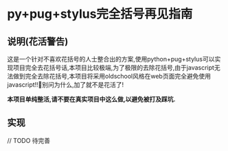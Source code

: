 # py+pug+stylus完全括号再见指南

## 说明(花活警告)

这是一个针对不喜欢花括号的人士整合出的方案,使用python+pug+stylus可以实现项目完全去花括号话,本项目比较极端,为了极限的去除花括号,由于javascript无法做到完全去除花括号,本项目将采用oldschool风格在web页面完全避免使用javascript!!🤪别问为什么,加了就不是花活了!

**本项目单纯整活,请不要在真实项目中这么做,以避免被打及踩坑.**

## 实现

// TODO 待完善


